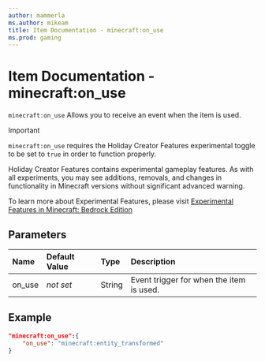 ```yaml
---
author: mammerla
ms.author: mikeam
title: Item Documentation - minecraft:on_use
ms.prod: gaming
---
```


# Item Documentation - minecraft:on_use

`minecraft:on_use` Allows you to receive an event when the item is used.

>[!IMPORTANT]
> `minecraft:on_use` requires the Holiday Creator Features experimental toggle to be set to `true` in order to function properly.
>
>Holiday Creator Features contains experimental gameplay features. As with all experiments, you may see additions, removals, and changes in functionality in Minecraft versions without significant advanced warning.
>
>To learn more about Experimental Features, please visit [Experimental Features in Minecraft: Bedrock Edition](../../../../../Documents/ExperimentalFeaturesToggle.md)

## Parameters

|Name |Default Value  |Type  |Description  |
|:----------|:----------|:----------|:----------|
|on_use|*not set*|String |Event trigger for when the item is used.|

## Example

```json
"minecraft:on_use":{
    "on_use": "minecraft:entity_transformed"
}
```
